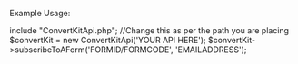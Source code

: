Example Usage:

include "ConvertKitApi.php"; //Change this as per the path you are placing
$convertKit = new ConvertKitApi('YOUR API HERE');
$convertKit->subscribeToAForm('FORMID/FORMCODE', 'EMAILADDRESS');
